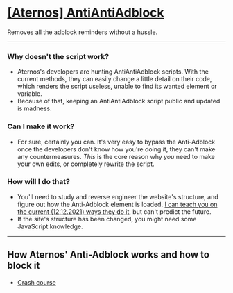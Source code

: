 # [[Aternos] AntiAntiAdblock](https://greasyfork.org/en/scripts/436921-aternos-antiantiadblock)

Removes all the adblock reminders without a hussle.

---
	
### Why doesn't the script work?

* Aternos's developers are hunting AntiAntiAdblock scripts. With the current methods, they can easily change a little detail on their code, which renders the script useless, unable to find its wanted element or variable.
* Because of that, keeping an AntiAntiAdblock script public and updated is madness.

### Can I make it work? 

* For sure, certainly you can. It's very easy to bypass the Anti-Adblock once the developers don't know how you're doing it, they can't make any countermeasures. *This* is the core reason why *you* need to make your own edits, or completely rewrite the script.

### How will I do that?

* You'll need to study and reverse engineer the website's structure, and figure out how the Anti-Adblock element is loaded. [I can teach you on the current (12.12.2021) ways they do it](https://hakorr.github.io/Userscripts/Aternos/AntiAntiAdblock/course/), but can't predict the future.
* If the site's structure has been changed, you might need some JavaScript knowledge.

---

## How Aternos' Anti-Adblock works and how to block it

* [Crash course](https://hakorr.github.io/Userscripts/Aternos/AntiAntiAdblock/course/)
